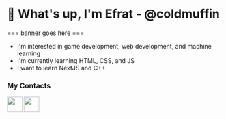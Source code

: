 # 👋 What's up, I'm Efrat - @coldmuffin

=== banner goes here ===

- I'm interested in game development, web development, and machine learning
- I'm currently learning HTML, CSS, and JS
- I want to learn NextJS and C++

### My Contacts
<a href="https://www.linkedin.com/in/efrat-hossain-62410631a/"><img src="https://github.com/user-attachments/assets/d2004ebf-f0db-479c-b9aa-b40f266c2703" align="left" height="36" width="36"></a>
<a href="mailto:efrathossain1130@gmail.com"><img src="https://github.com/user-attachments/assets/e9a92499-33e2-4b08-b6fc-65196d744051" align="left" height="36" width="36"></a><br>
<br>
<!---
cold-muffin/cold-muffin is a ✨ special ✨ repository because its `README.md` (this file) appears on your GitHub profile.
You can click the Preview link to take a look at your changes.
--->

